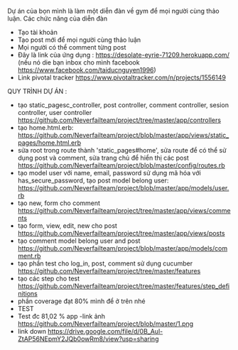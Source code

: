 Dự án của bọn mình là làm một diễn đàn về gym để mọi người cùng thảo luận.
Các chức năng của diễn đàn
- Tạo tài khoản 
- Tạo post mới để mọi người cùng thảo luận
- Mọi người có thể comment từng post
- Đây là link của ứng dụng : https://desolate-eyrie-71209.herokuapp.com/ (nếu nó die bạn inbox cho mình facebook       https://www.facebook.com/taiducnguyen1996)
- Link pivotal tracker https://www.pivotaltracker.com/n/projects/1556149
  
QUY TRÌNH DỰ ÁN :
- tạo static_pagesc_controller, post controller, comment controller, sesion controller, user controller https://github.com/Neverfailteam/project/tree/master/app/controllers
- tạo home.html.erb: https://github.com/Neverfailteam/project/blob/master/app/views/static_pages/home.html.erb
- sửa root trong route thành 'static_pages#home', sửa route để có thể sử dụng post và comment, sửa trang chủ để hiển thị các post https://github.com/Neverfailteam/project/blob/master/config/routes.rb
- tạo model user với name, email, password sử dụng mã hóa với has_secure_password, tạo post model belong user: https://github.com/Neverfailteam/project/blob/master/app/models/user.rb
- tạo new, form cho comment https://github.com/Neverfailteam/project/tree/master/app/views/comments
- tạo form, view, edit, new cho post https://github.com/Neverfailteam/project/tree/master/app/views/posts
- tạo comment model belong user and post https://github.com/Neverfailteam/project/blob/master/app/models/comment.rb
- tạo phần test cho log_in, post, comment sử dụng cucumber https://github.com/Neverfailteam/project/tree/master/features
- tạo các step cho test https://github.com/Neverfailteam/project/tree/master/features/step_definitions
- phần coverage đạt 80% mình để ở trên nhé
- TEST
- Test đc 81,02 % app
-link ảnh https://github.com/Neverfailteam/project/blob/master/1.png
- link down https://drive.google.com/file/d/0B_Aul-ZtAP56NEpmY2JQb0owRm8/view?usp=sharing

